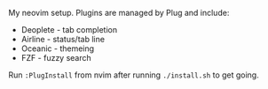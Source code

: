 My neovim setup. Plugins are managed by Plug and include:

- Deoplete - tab completion
- Airline - status/tab line
- Oceanic - themeing
- FZF - fuzzy search

Run `:PlugInstall` from nvim after running `./install.sh` to get going.
